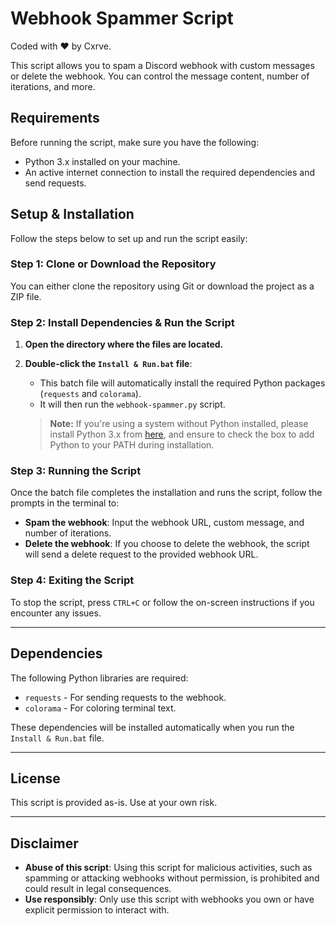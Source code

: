 # Webhook Spammer Script

Coded with ❤ by Cxrve.

This script allows you to spam a Discord webhook with custom messages or delete the webhook. You can control the message content, number of iterations, and more.

## Requirements

Before running the script, make sure you have the following:

- Python 3.x installed on your machine.
- An active internet connection to install the required dependencies and send requests.

## Setup & Installation

Follow the steps below to set up and run the script easily:

### Step 1: Clone or Download the Repository

You can either clone the repository using Git or download the project as a ZIP file.

### Step 2: Install Dependencies & Run the Script

1. **Open the directory where the files are located.**
2. **Double-click the `Install & Run.bat` file**:
   - This batch file will automatically install the required Python packages (`requests` and `colorama`).
   - It will then run the `webhook-spammer.py` script.
   
   > **Note:** If you're using a system without Python installed, please install Python 3.x from [here](https://www.python.org/downloads/), and ensure to check the box to add Python to your PATH during installation.

### Step 3: Running the Script

Once the batch file completes the installation and runs the script, follow the prompts in the terminal to:

- **Spam the webhook**: Input the webhook URL, custom message, and number of iterations.
- **Delete the webhook**: If you choose to delete the webhook, the script will send a delete request to the provided webhook URL.

### Step 4: Exiting the Script

To stop the script, press `CTRL+C` or follow the on-screen instructions if you encounter any issues.

---

## Dependencies

The following Python libraries are required:

- `requests` - For sending requests to the webhook.
- `colorama` - For coloring terminal text.

These dependencies will be installed automatically when you run the `Install & Run.bat` file.

---

## License

This script is provided as-is. Use at your own risk.

---

## Disclaimer

- **Abuse of this script**: Using this script for malicious activities, such as spamming or attacking webhooks without permission, is prohibited and could result in legal consequences.
- **Use responsibly**: Only use this script with webhooks you own or have explicit permission to interact with.
